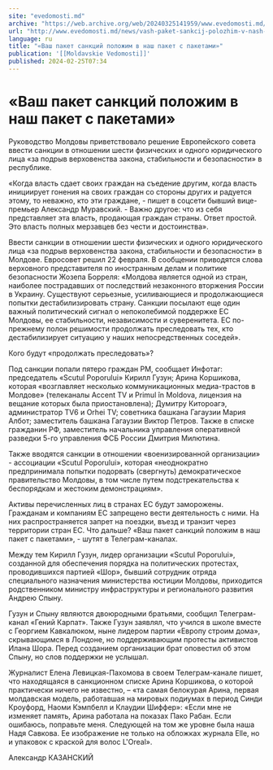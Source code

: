 ```yaml
---
site: "evedomosti.md"
archive: "https://web.archive.org/web/20240325141959/www.evedomosti.md/news/vash-paket-sankcij-polozhim-v-nash-paket-s-paketami"
url: "http://www.evedomosti.md/news/vash-paket-sankcij-polozhim-v-nash-paket-s-paketami"
language: ru
title: "«Ваш пакет санкций положим в наш пакет с пакетами»"
publication: '[[Moldavskie Vedomosti]]'
published: 2024-02-25T07:34
---
```


# «Ваш пакет санкций положим в наш пакет с пакетами»

Руководство Молдовы приветствовало решение Европейского совета ввести санкции в отношении шести физических и одного юридического лица «за подрыв верховенства закона, стабильности и безопасности» в республике.

«Когда власть сдает своих граждан на съедение другим, когда власть инициирует гонения на своих граждан со стороны других и радуется этому, то неважно, кто эти граждане, - пишет в соцсети бывший вице-премьер Александр Муравский. - Важно другое: что из себя представляет эта власть, продающая граждан страны. Ответ простой. Это власть полных мерзавцев без чести и достоинства».

Ввести санкции в отношении шести физических и одного юридического лица «за подрыв верховенства закона, стабильности и безопасности» в Молдове. Евросовет решил 22 февраля. В сообщении приводятся слова верховного представителя по иностранным делам и политике безопасности Жозепа Борреля: «Молдова является одной из стран, наиболее пострадавших от последствий незаконного вторжения России в Украину. Существуют серьезные, усиливающиеся и продолжающиеся попытки дестабилизировать страну. Санкции посылают еще один важный политический сигнал о непоколебимой поддержке ЕС Молдовы, ее стабильности, независимости и суверенитета. ЕС по-прежнему полон решимости продолжать преследовать тех, кто дестабилизирует ситуацию у наших непосредственных соседей».

Кого будут «продолжать преследовать»?

Под санкции попали пятеро граждан РМ, сообщает Инфотаг: председатель «Scutul Poporului» Кирилл Гузун; Арина Коршикова, которая «возглавляет несколько коммуникационных медиа-трастов в Молдове» (телеканалы Accent TV и Primul în Moldova, лицензия на вещание которых была приостановлена); Думитру Китороагэ, администратор TV6 и Orhei TV; советника башкана Гагаузии Мария Албот; заместитель башкана Гагаузии Виктор Петров. Также в списке гражданин РФ, заместитель начальника управления оперативной разведки 5-го управления ФСБ России Дмитрия Милютина.

Также вводятся санкции в отношении «военизированной организации» - ассоциации «Scutul Poporului», которая «неоднократно предпринимала попытки подорвать (свергнуть) демократическое правительство Молдовы, в том числе путем подстрекательства к беспорядкам и жестоким демонстрациям».

Активы перечисленных лиц в странах ЕС будут заморожены. Гражданам и компаниям ЕС запрещено вести деятельность с ними. На них распространяется запрет на поездки, въезд и транзит через территории стран ЕС. Что дальше? «Ваш пакет санкций положим в наш пакет с пакетами», - шутят в Телеграм-каналах.

Между тем Кирилл Гузун, лидер организации «Scutul Poporului», созданной для обеспечения порядка на политических протестах, проводившихся партией «Шор», бывший сотрудник отряда специального назначения министерства юстиции Молдовы, приходится родственником министру инфраструктуры и регионального развития Андрею Спыну.

Гузун и Спыну являются двоюродными братьями, сообщил Телеграм-канал «Гений Карпат». Также Гузун заявлял, что учился в школе вместе с Георгием Кавкалюком, ныне лидером партии «Европу строим дома», скрывающимся в Лондоне, но поддерживающим протесты активистов Илана Шора. Перед созданием организации брат оповестил об этом Спыну, но слов поддержки не услышал.

Журналист Елена Левицкая-Пахомова в своем Телеграм-канале пишет, что находящаяся в санкционном списке Арина Коршикова, о которой практически ничего не известно, – «та самая белокурая Арина, первая молдавская модель, работавшая на мировых подиумах в период Синди Кроуфорд, Наоми Кэмпбелл и Клаудии Шиффер»: «Если мне не изменяет память, Арина работала на показах Пако Рабан. Если ошибаюсь, поправьте меня. Следующей на том же уровне была наша Надя Савкова. Ее изображение не только на обложках журнала Elle, но и упаковок с краской для волос L'Oreal».

Александр КАЗАНСКИЙ